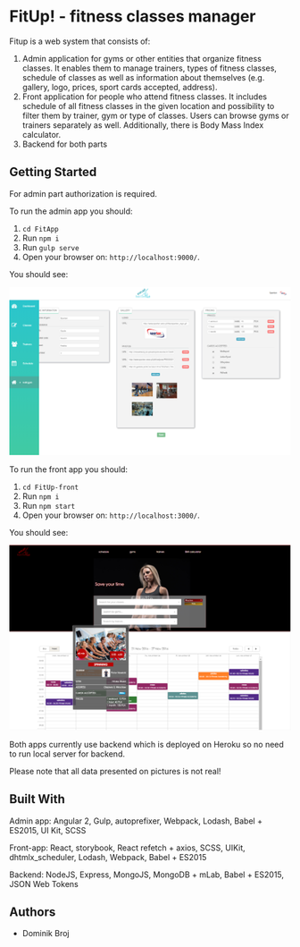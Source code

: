 # FitUp! - fitness classes manager

Fitup is a web system that consists of:

1. Admin application for gyms or other entities that organize fitness classes. It enables them to manage trainers, types of fitness 
classes, schedule of classes as well as information about themselves (e.g. gallery, logo, prices, sport cards accepted, address).
2. Front application for people who attend fitness classes. It includes schedule of all fitness classes in the given location and 
possibility to filter them by trainer, gym or type of classes. Users can browse gyms or trainers separately as well. Additionally, 
there is Body Mass Index calculator.
3. Backend for both parts


## Getting Started

For admin part authorization is required.

To run the admin app you should:

1. ```cd FitApp```
2. Run ```npm i```
3. Run ```gulp serve```
4. Open your browser on: ```http://localhost:9000/```.

You should see:

![FitUp-admin](./readme-img2.png)



To run the front app you should:

1. ```cd FitUp-front```
2. Run ```npm i```
3. Run ```npm start```
4. Open your browser on: ```http://localhost:3000/```.


You should see:

![FitUp-front](./readme-img1.png)



Both apps currently use backend which is deployed on Heroku so no need to run local server for backend.


Please note that all data presented on pictures is not real!



## Built With

Admin app:
Angular 2, Gulp, autoprefixer, Webpack, Lodash, Babel + ES2015, UI Kit, SCSS

Front-app:
React, storybook, React refetch + axios, SCSS, UIKit, dhtmlx_scheduler, Lodash, Webpack, Babel + ES2015

Backend:
NodeJS, Express, MongoJS, MongoDB + mLab, Babel + ES2015, JSON Web Tokens


## Authors

* Dominik Broj
